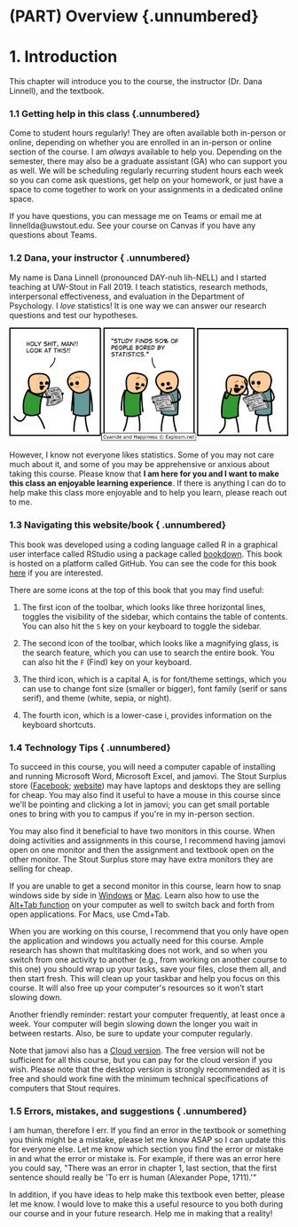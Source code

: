 # (PART) Overview {.unnumbered}

# 1. Introduction



This chapter will introduce you to the course, the instructor (Dr. Dana Linnell), and the textbook.

### 1.1 Getting help in this class {.unnumbered}

Come to student hours regularly! They are often available both in-person or online, depending on whether you are enrolled in an in-person or online section of the course. I am *always* available to help you. Depending on the semester, there may also be a graduate assistant (GA) who can support you as well. We will be scheduling regularly recurring student hours each week so you can come ask questions, get help on your homework, or just have a space to come together to work on your assignments in a dedicated online space.

If you have questions, you can message me on Teams or email me at linnellda\@uwstout.edu. See your course on Canvas if you have any questions about Teams.

### 1.2 Dana, your instructor { .unnumbered}

My name is Dana Linnell (pronounced DAY-nuh lih-NELL) and I started teaching at UW-Stout in Fall 2019. I teach statistics, research methods, interpersonal effectiveness, and evaluation in the Department of Psychology. I *love* statistics! It is one way we can answer our research questions and test our hypotheses.

![](images/01-intro/cyanide-happiness_statistics.png)

However, I know not everyone likes statistics. Some of you may not care much about it, and some of you may be apprehensive or anxious about taking this course. Please know that **I am here for you and I want to make this class an enjoyable learning experience**. If there is anything I can do to help make this class more enjoyable and to help you learn, please reach out to me.

### 1.3 Navigating this website/book { .unnumbered}

<div class="info">
<p>This book was developed using a coding language called R in a
graphical user interface called RStudio using a package called <a
href="https://bookdown.org/yihui/bookdown">bookdown</a>. This book is
hosted on a platform called GitHub. You can see the code for this book
<a href="https://github.com/danawanzer/stats-with-jamovi">here</a> if
you are interested.</p>
</div>

There are some icons at the top of this book that you may find useful:

1.  The first icon of the toolbar, which looks like three horizontal lines, toggles the visibility of the sidebar, which contains the table of contents. You can also hit the `S` key on your keyboard to toggle the sidebar.

2.  The second icon of the toolbar, which looks like a magnifying glass, is the search feature, which you can use to search the entire book. You can also hit the `F` (Find) key on your keyboard.

3.  The third icon, which is a capital A, is for font/theme settings, which you can use to change font size (smaller or bigger), font family (serif or sans serif), and theme (white, sepia, or night).

4.  The fourth icon, which is a lower-case i, provides information on the keyboard shortcuts.

### 1.4 Technology Tips { .unnumbered}

To succeed in this course, you will need a computer capable of installing and running Microsoft Word, Microsoft Excel, and jamovi. The Stout Surplus store ([Facebook](https://www.facebook.com/uwstoutsurplussales); [website](https://www.uwstout.edu/directory/surplus-property)) may have laptops and desktops they are selling for cheap. You may also find it useful to have a mouse in this course since we'll be pointing and clicking a lot in jamovi; you can get small portable ones to bring with you to campus if you're in my in-person section.

You may also find it beneficial to have two monitors in this course. When doing activities and assignments in this course, I recommend having jamovi open on one monitor and then the assignment and textbook open on the other monitor. The Stout Surplus store may have extra monitors they are selling for cheap.

If you are unable to get a second monitor in this course, learn how to snap windows side by side in [Windows](https://support.microsoft.com/en-us/windows/snap-your-windows-885a9b1e-a983-a3b1-16cd-c531795e6241#WindowsVersion=Windows_10) or [Mac](https://support.apple.com/en-us/HT204948). Learn also how to use the [Alt+Tab function](https://www.youtube.com/watch?v=hTqGCs3HPGU) on your computer as well to switch back and forth from open applications. For Macs, use Cmd+Tab.

When you are working on this course, I recommend that you only have open the application and windows you actually need for this course. Ample research has shown that multitasking does not work, and so when you switch from one activity to another (e.g., from working on another course to this one) you should wrap up your tasks, save your files, close them all, and then start fresh. This will clean up your taskbar and help you focus on this course. It will also free up your computer's resources so it won't start slowing down.

Another friendly reminder: restart your computer frequently, at least once a week. Your computer will begin slowing down the longer you wait in between restarts. Also, be sure to update your computer regularly.

Note that jamovi also has a [Cloud version](https://cloud.jamovi.org/). The free version will not be sufficient for all this course, but you can pay for the cloud version if you wish. Please note that the desktop version is strongly recommended as it is free and should work fine with the minimum technical specifications of computers that Stout requires.

### 1.5 Errors, mistakes, and suggestions { .unnumbered}

I am human, therefore I err. If you find an error in the textbook or something you think might be a mistake, please let me know ASAP so I can update this for everyone else. Let me know which section you find the error or mistake in and what the error or mistake is. For example, if there was an error here you could say, "There was an error in chapter 1, last section, that the first sentence should really be 'To err is human (Alexander Pope, 1711).'"

In addition, if you have ideas to help make this textbook even better, please let me know. I would love to make this a useful resource to you both during our course and in your future research. Help me in making that a reality!

